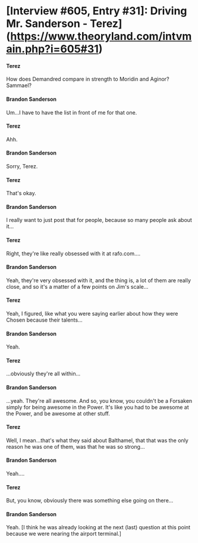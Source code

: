 # [Interview #605, Entry #31]: Driving Mr. Sanderson - Terez](https://www.theoryland.com/intvmain.php?i=605#31)

#### Terez

How does Demandred compare in strength to Moridin and Aginor? Sammael?

#### Brandon Sanderson

Um...I have to have the list in front of me for that one.

#### Terez

Ahh.

#### Brandon Sanderson

Sorry, Terez.

#### Terez

That's okay.

#### Brandon Sanderson

I really want to just post that for people, because so many people ask about it...

#### Terez

Right, they're like really obsessed with it at rafo.com....

#### Brandon Sanderson

Yeah, they're very obsessed with it, and the thing is, a lot of them are really close, and so it's a matter of a few points on Jim's scale...

#### Terez

Yeah, I figured, like what you were saying earlier about how they were Chosen because their talents...

#### Brandon Sanderson

Yeah.

#### Terez

...obviously they're all within...

#### Brandon Sanderson

...yeah. They're all awesome. And so, you know, you couldn't be a Forsaken simply for being awesome in the Power. It's like you had to be awesome at the Power, and be awesome at other stuff.

#### Terez

Well, I mean...that's what they said about Balthamel, that that was the only reason he was one of them, was that he was so strong...

#### Brandon Sanderson

Yeah....

#### Terez

But, you know, obviously there was something else going on there...

#### Brandon Sanderson

Yeah. [I think he was already looking at the next (last) question at this point because we were nearing the airport terminal.]

